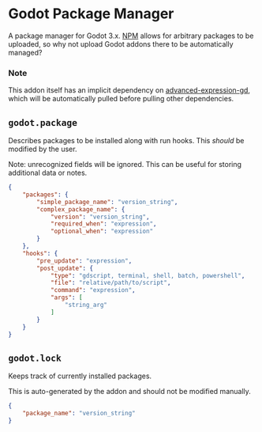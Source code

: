 # Godot Package Manager
A package manager for Godot 3.x. [NPM](https://www.npmjs.com/) allows for arbitrary
packages to be uploaded, so why not upload Godot addons there to be automatically
managed?

### Note
This addon itself has an implicit dependency on [advanced-expression-gd](https://github.com/you-win/advanced-expression-gd),
which will be automatically pulled before pulling other dependencies.

## `godot.package`
Describes packages to be installed along with run hooks. This _should_ be modified
by the user.

Note: unrecognized fields will be ignored. This can be useful for storing additional data or notes.

```JSON
{
    "packages": {
        "simple_package_name": "version_string",
        "complex_package_name": {
            "version": "version_string",
            "required_when": "expression",
            "optional_when": "expression"
        }
    },
    "hooks": {
        "pre_update": "expression",
        "post_update": {
            "type": "gdscript, terminal, shell, batch, powershell",
            "file": "relative/path/to/script",
            "command": "expression",
            "args": [
                "string_arg"
            ]
        }
    }
}
```

## `godot.lock`
Keeps track of currently installed packages.

This is auto-generated by the addon and should not be modified manually.

```JSON
{
    "package_name": "version_string"
}
```
